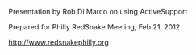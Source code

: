 Presentation by Rob Di Marco on using ActiveSupport

Prepared for Philly RedSnake Meeting, Feb 21, 2012

http://www.redsnakephilly.org
